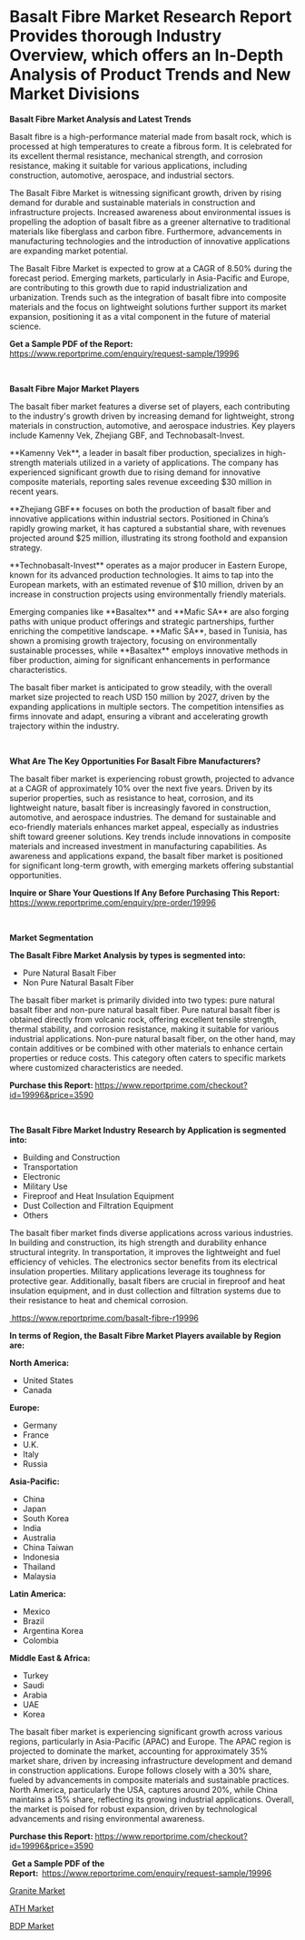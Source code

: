 <p><h1>Basalt Fibre Market Research Report Provides thorough Industry Overview, which offers an In-Depth Analysis of Product Trends and New Market Divisions</h1></p><p><strong>Basalt Fibre Market Analysis and Latest Trends</strong></p>
<p><p>Basalt fibre is a high-performance material made from basalt rock, which is processed at high temperatures to create a fibrous form. It is celebrated for its excellent thermal resistance, mechanical strength, and corrosion resistance, making it suitable for various applications, including construction, automotive, aerospace, and industrial sectors. </p><p>The Basalt Fibre Market is witnessing significant growth, driven by rising demand for durable and sustainable materials in construction and infrastructure projects. Increased awareness about environmental issues is propelling the adoption of basalt fibre as a greener alternative to traditional materials like fiberglass and carbon fibre. Furthermore, advancements in manufacturing technologies and the introduction of innovative applications are expanding market potential.</p><p>The Basalt Fibre Market is expected to grow at a CAGR of 8.50% during the forecast period. Emerging markets, particularly in Asia-Pacific and Europe, are contributing to this growth due to rapid industrialization and urbanization. Trends such as the integration of basalt fibre into composite materials and the focus on lightweight solutions further support its market expansion, positioning it as a vital component in the future of material science.</p></p>
<p><strong>Get a Sample PDF of the Report:&nbsp;</strong> <a href="https://www.reportprime.com/enquiry/request-sample/19996?utm_campaign=2003&utm_medium=2&utm_source=Github&utm_content=ia&utm_term=18032025&utm_id=basalt-fibre">https://www.reportprime.com/enquiry/request-sample/19996</a></p>
<p>&nbsp;</p>
<p><strong>Basalt Fibre Major Market Players</strong></p>
<p><p>The basalt fiber market features a diverse set of players, each contributing to the industry's growth driven by increasing demand for lightweight, strong materials in construction, automotive, and aerospace industries. Key players include Kamenny Vek, Zhejiang GBF, and Technobasalt-Invest.</p><p>**Kamenny Vek**, a leader in basalt fiber production, specializes in high-strength materials utilized in a variety of applications. The company has experienced significant growth due to rising demand for innovative composite materials, reporting sales revenue exceeding $30 million in recent years.</p><p>**Zhejiang GBF** focuses on both the production of basalt fiber and innovative applications within industrial sectors. Positioned in China’s rapidly growing market, it has captured a substantial share, with revenues projected around $25 million, illustrating its strong foothold and expansion strategy.</p><p>**Technobasalt-Invest** operates as a major producer in Eastern Europe, known for its advanced production technologies. It aims to tap into the European markets, with an estimated revenue of $10 million, driven by an increase in construction projects using environmentally friendly materials.</p><p>Emerging companies like **Basaltex** and **Mafic SA** are also forging paths with unique product offerings and strategic partnerships, further enriching the competitive landscape. **Mafic SA**, based in Tunisia, has shown a promising growth trajectory, focusing on environmentally sustainable processes, while **Basaltex** employs innovative methods in fiber production, aiming for significant enhancements in performance characteristics.</p><p>The basalt fiber market is anticipated to grow steadily, with the overall market size projected to reach USD 150 million by 2027, driven by the expanding applications in multiple sectors. The competition intensifies as firms innovate and adapt, ensuring a vibrant and accelerating growth trajectory within the industry.</p></p>
<p>&nbsp;</p>
<p><strong>What Are The Key Opportunities For Basalt Fibre Manufacturers?</strong></p>
<p><p>The basalt fiber market is experiencing robust growth, projected to advance at a CAGR of approximately 10% over the next five years. Driven by its superior properties, such as resistance to heat, corrosion, and its lightweight nature, basalt fiber is increasingly favored in construction, automotive, and aerospace industries. The demand for sustainable and eco-friendly materials enhances market appeal, especially as industries shift toward greener solutions. Key trends include innovations in composite materials and increased investment in manufacturing capabilities. As awareness and applications expand, the basalt fiber market is positioned for significant long-term growth, with emerging markets offering substantial opportunities.</p></p>
<p><strong>Inquire or Share Your Questions If Any Before Purchasing This Report:</strong> <a href="https://www.reportprime.com/enquiry/pre-order/19996?utm_campaign=2003&utm_medium=2&utm_source=Github&utm_content=ia&utm_term=18032025&utm_id=basalt-fibre">https://www.reportprime.com/enquiry/pre-order/19996</a></p>
<p>&nbsp;</p>
<p><strong>Market Segmentation</strong></p>
<p><strong>The Basalt Fibre Market Analysis by types is segmented into:</strong></p>
<p><ul><li>Pure Natural Basalt Fiber</li><li>Non Pure Natural Basalt Fiber</li></ul></p>
<p><p>The basalt fiber market is primarily divided into two types: pure natural basalt fiber and non-pure natural basalt fiber. Pure natural basalt fiber is obtained directly from volcanic rock, offering excellent tensile strength, thermal stability, and corrosion resistance, making it suitable for various industrial applications. Non-pure natural basalt fiber, on the other hand, may contain additives or be combined with other materials to enhance certain properties or reduce costs. This category often caters to specific markets where customized characteristics are needed.</p></p>
<p><strong>Purchase this Report:&nbsp;</strong><a href="https://www.reportprime.com/checkout?id=19996&price=3590&utm_campaign=2003&utm_medium=2&utm_source=Github&utm_content=ia&utm_term=18032025&utm_id=basalt-fibre">https://www.reportprime.com/checkout?id=19996&price=3590</a></p>
<p>&nbsp;</p>
<p><strong>The Basalt Fibre Market Industry Research by Application is segmented into:</strong></p>
<p><ul><li>Building and Construction</li><li>Transportation</li><li>Electronic</li><li>Military Use</li><li>Fireproof and Heat Insulation Equipment</li><li>Dust Collection and Filtration Equipment</li><li>Others</li></ul></p>
<p><p>The basalt fiber market finds diverse applications across various industries. In building and construction, its high strength and durability enhance structural integrity. In transportation, it improves the lightweight and fuel efficiency of vehicles. The electronics sector benefits from its electrical insulation properties. Military applications leverage its toughness for protective gear. Additionally, basalt fibers are crucial in fireproof and heat insulation equipment, and in dust collection and filtration systems due to their resistance to heat and chemical corrosion.</p></p>
<p><a href="https://www.reportprime.com/basalt-fibre-r19996?utm_campaign=2003&utm_medium=2&utm_source=Github&utm_content=ia&utm_term=18032025&utm_id=basalt-fibre">&nbsp;https://www.reportprime.com/basalt-fibre-r19996</a></p>
<p><strong>In terms of Region, the Basalt Fibre Market Players available by Region are:</strong></p>
<p>
    <p> <strong> North America: </strong>
        <ul>
            <li>United States</li>
            <li>Canada</li>
        </ul>
        </p> 
    <p> <strong> Europe: </strong>
        <ul>
            <li>Germany</li>
            <li>France</li>
            <li>U.K.</li>
            <li>Italy</li>
            <li>Russia</li>
        </ul>
        </p> 
    <p> <strong> Asia-Pacific: </strong>
        <ul>
            <li>China</li>
            <li>Japan</li>
            <li>South Korea</li>
            <li>India</li>
            <li>Australia</li>
            <li>China Taiwan</li>
            <li>Indonesia</li>
            <li>Thailand</li>
            <li>Malaysia</li>
        </ul>
        </p> 
    <p> <strong> Latin America: </strong>
        <ul>
            <li>Mexico</li>
            <li>Brazil</li>
            <li>Argentina Korea</li>
            <li>Colombia</li>
        </ul>
        </p> 
    <p> <strong> Middle East & Africa: </strong>
        <ul>
            <li>Turkey</li>
            <li>Saudi</li>
            <li>Arabia</li>
            <li>UAE</li>
            <li>Korea</li>
        </ul>
    </p>
    </p>
<p><p>The basalt fiber market is experiencing significant growth across various regions, particularly in Asia-Pacific (APAC) and Europe. The APAC region is projected to dominate the market, accounting for approximately 35% market share, driven by increasing infrastructure development and demand in construction applications. Europe follows closely with a 30% share, fueled by advancements in composite materials and sustainable practices. North America, particularly the USA, captures around 20%, while China maintains a 15% share, reflecting its growing industrial applications. Overall, the market is poised for robust expansion, driven by technological advancements and rising environmental awareness.</p></p>
<p><strong>Purchase this Report: </strong><a href="https://www.reportprime.com/checkout?id=19996&price=3590&utm_campaign=2003&utm_medium=2&utm_source=Github&utm_content=ia&utm_term=18032025&utm_id=basalt-fibre">https://www.reportprime.com/checkout?id=19996&price=3590</a></p>
<p>&nbsp;<strong>Get a Sample PDF of the Report:&nbsp;&nbsp;</strong><a href="https://www.reportprime.com/enquiry/request-sample/19996?utm_campaign=2003&utm_medium=2&utm_source=Github&utm_content=ia&utm_term=18032025&utm_id=basalt-fibre">https://www.reportprime.com/enquiry/request-sample/19996</a></p>
<p><strong></strong></p>
<p><p><a href="https://github.com/abararybar2x/Market-Research-Report-List-1/blob/main/granite-market.md?utm_campaign=2003&utm_medium=2&utm_source=Github&utm_content=ia&utm_term=18032025&utm_id=basalt-fibre">Granite Market</a></p><p><a href="https://github.com/shamprenadw7/Market-Research-Report-List-1/blob/main/ath-market.md?utm_campaign=2003&utm_medium=2&utm_source=Github&utm_content=ia&utm_term=18032025&utm_id=basalt-fibre">ATH Market</a></p><p><a href="https://github.com/gulaimolin/Market-Research-Report-List-7/blob/main/bdp-market.md?utm_campaign=2003&utm_medium=2&utm_source=Github&utm_content=ia&utm_term=18032025&utm_id=basalt-fibre">BDP Market</a></p></p>